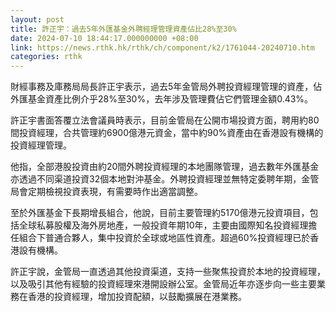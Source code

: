```yaml
---
layout: post
title: 許正宇：過去5年外匯基金外聘經理管理資產佔比28%至30%
date: 2024-07-10 18:44:17.000000000 +08:00
link: https://news.rthk.hk/rthk/ch/component/k2/1761044-20240710.htm
categories: rthk
---
```


財經事務及庫務局局長許正宇表示，過去5年金管局外聘投資經理管理的資產，佔外匯基金資產比例介乎28%至30%，去年涉及管理費佔它們管理金額0.43%。

許正宇書面答覆立法會議員時表示，目前金管局在公開市場投資方面，聘用約80間投資經理，合共管理約6900億港元資金，當中約90%資產由在香港設有機構的投資經理管理。

他指，全部港股投資由約20間外聘投資經理的本地團隊管理，過去數年外匯基金亦透過不同渠道投資32個本地對沖基金。外聘投資經理並無特定委聘年期，金管局會定期檢視投資表現，有需要時作出適當調整。

至於外匯基金下長期增長組合，他說，目前主要管理約5170億港元投資項目，包括全球私募股權及海外房地產，一般投資年期10年，主要由國際知名投資經理擔任組合下普通合夥人，集中投資於全球或地區性資產。超過60%投資經理已於香港設有機構。

許正宇說，金管局一直透過其他投資渠道，支持一些聚焦投資於本地的投資經理，以及吸引其他有經驗的投資經理來港開設辦公室。金管局近年亦逐步向一些主要業務在香港的投資經理，增加投資配額，以鼓勵擴展在港業務。
